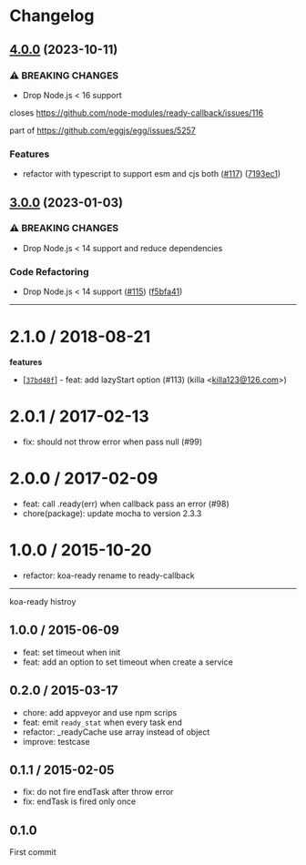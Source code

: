 # Changelog

## [4.0.0](https://github.com/node-modules/ready-callback/compare/v3.0.0...v4.0.0) (2023-10-11)


### ⚠ BREAKING CHANGES

* Drop Node.js < 16 support

closes https://github.com/node-modules/ready-callback/issues/116

part of https://github.com/eggjs/egg/issues/5257

### Features

* refactor with typescript to support esm and cjs both ([#117](https://github.com/node-modules/ready-callback/issues/117)) ([7193ec1](https://github.com/node-modules/ready-callback/commit/7193ec1e8a2f8011af1bad584683da5530e0c226))

## [3.0.0](https://github.com/node-modules/ready-callback/compare/v2.1.0...v3.0.0) (2023-01-03)


### ⚠ BREAKING CHANGES

* Drop Node.js < 14 support and reduce dependencies

### Code Refactoring

* Drop Node.js < 14 support ([#115](https://github.com/node-modules/ready-callback/issues/115)) ([f5bfa41](https://github.com/node-modules/ready-callback/commit/f5bfa414c9efe7de54b6975d4e8a22ebfbd15a25))

---

2.1.0 / 2018-08-21
==================

**features**
  * [[`37bd48f`](http://github.com/node-modules/ready-callback/commit/37bd48fe923982169d98f402a8e6bf3e5c7efc8a)] - feat: add lazyStart option (#113) (killa <<killa123@126.com>>)

2.0.1 / 2017-02-13
==================

  * fix: should not throw error when pass null (#99)

2.0.0 / 2017-02-09
==================

  * feat: call .ready(err) when callback pass an error (#98)
  * chore(package): update mocha to version 2.3.3

1.0.0 / 2015-10-20
==================

 * refactor: koa-ready rename to ready-callback

---

koa-ready histroy

## 1.0.0 / 2015-06-09

- feat: set timeout when init
- feat: add an option to set timeout when create a service

## 0.2.0 / 2015-03-17

- chore: add appveyor and use npm scrips
- feat: emit `ready_stat` when every task end
- refactor: _readyCache use array instead of object
- improve: testcase

## 0.1.1 / 2015-02-05

- fix: do not fire endTask after throw error
- fix: endTask is fired only once

## 0.1.0

First commit
